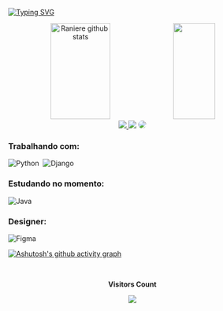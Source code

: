 [![Typing SVG](https://readme-typing-svg.herokuapp.com/?color=fcf403&size=35&center=true&vCenter=true&width=1000&lines=Olá,+Meu+nome+é+Raniere;Tenho+20+anos;Sou+Brasileiro;Atualmente+estudo+ADS;Sejam+Bem-vindos!+:%29)](https://git.io/typing-svg)

<div align="center">  
  <img width="49%" height="195px" src="https://github-readme-stats.vercel.app/api?username=Ranierelp&show_icons=true&count_private=true&hide_border=true&title_color=fcf403&icon_color=fcf403&text_color=c9d1d9&bg_color=0d1117" alt="Raniere github stats" /> 
   <img width="41%" height="195px" src="https://github-readme-stats.vercel.app/api/top-langs/?username=Ranierelp&layout=compact&hide_border=true&title_color=FFFFFF&text_color=FFFFFF&bg_color=0d1117" />
</div>


<div align="center"> 
<a href="https://www.instagram.com/raniere_lp2/#" target="_blank"><img src="https://img.shields.io/badge/-Instagram-%23E4405F?style=for-the-badge&logo=instagram&logoColor=white"</a>
<a href = "mailto:raniereWork@outlook.com"> <img src="https://img.shields.io/badge/-Gmail-%23333?style=for-the-badge&logo=gmail&logoColor=white" target="_blank"></a>
<a href="https://www.linkedin.com/in/raniere-luiz-b875b1275/" target="_blank"><img src="https://img.shields.io/badge/-LinkedIn-%230077B5?style=for-the-badge&logo=linkedin&logoColor=white" style="border-radius: 30px" target="_blank"></a> 
 </div>

  ### Trabalhando com:
![Python](https://img.shields.io/badge/Python-14354C?style=for-the-badge&logo=python&logoColor=white)&nbsp;
![Django](https://img.shields.io/badge/Django-092E20?style=for-the-badge&logo=django&logoColor=white)&nbsp;
    
  ### Estudando no momento:
![Java](https://img.shields.io/badge/Java-ED8B00?style=for-the-badge&logo=openjdk&logoColor=white)&nbsp;
  
  
   ### Designer:
![Figma](https://img.shields.io/badge/Figma-F24E1E?style=for-the-badge&logo=figma&logoColor=white)&nbsp;

[![Ashutosh's github activity graph](https://github-readme-activity-graph.vercel.app/graph?username=Ranierelp&theme=react-dark)](https://github.com/ashutosh00710/github-readme-activity-graph)
  	
<div align="center">
<br><p align="centre"><b>Visitors Count</b></p>  
<p align="center"><img align="center" src="https://profile-counter.glitch.me/{Ranierelp}/count.svg" /></p> 
<br>
</div>
  
  
